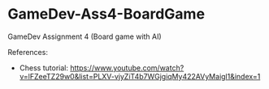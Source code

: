 # GameDev-Ass4-BoardGame
GameDev Assignment 4 (Board game with AI)

References:

  - Chess tutorial: https://www.youtube.com/watch?v=lFZeeTZ29w0&list=PLXV-vjyZiT4b7WGjgiqMy422AVyMaigl1&index=1
